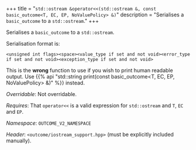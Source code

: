 +++
title = "`std::ostream &operator<<(std::ostream &, const basic_outcome<T, EC, EP, NoValuePolicy> &)`"
description = "Serialises a `basic_outcome` to a `std::ostream`."
+++

Serialises a `basic_outcome` to a `std::ostream`.

Serialisation format is:

```
<unsigned int flags><space><value_type if set and not void><error_type if set and not void><exception_type if set and not void>
```

This is the **wrong** function to use if you wish to print human readable output.
Use {{% api "std::string print(const basic_outcome<T, EC, EP, NoValuePolicy> &)" %}} instead.

*Overridable*: Not overridable.

*Requires*: That `operator<<` is a valid expression for `std::ostream` and `T`, `EC` and `EP`.

*Namespace*: `OUTCOME_V2_NAMESPACE`

*Header*: `<outcome/iostream_support.hpp>` (must be explicitly included manually).
